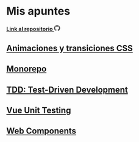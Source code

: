 # Mis apuntes

#### [Link al repositorio <img src="./assets/github.svg" alt="github" width="16"/>](https://github.com/jordicher/my-notes-vuepress)

## [Animaciones y transiciones CSS](./css-animations-and-transitions)

## [Monorepo](./monorepo)

## [TDD: Test-Driven Development](./test-driven-development)

## [Vue Unit Testing](./vue-unit-testing)

## [Web Components](./web-components)
